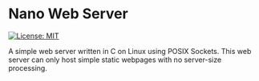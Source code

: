# Nano Web Server

[![License: MIT](https://img.shields.io/badge/License-MIT-blue.svg)](./LICENSE.md)

A simple web server written in C on Linux using POSIX Sockets. This web server can only host simple static webpages with no server-size processing.
